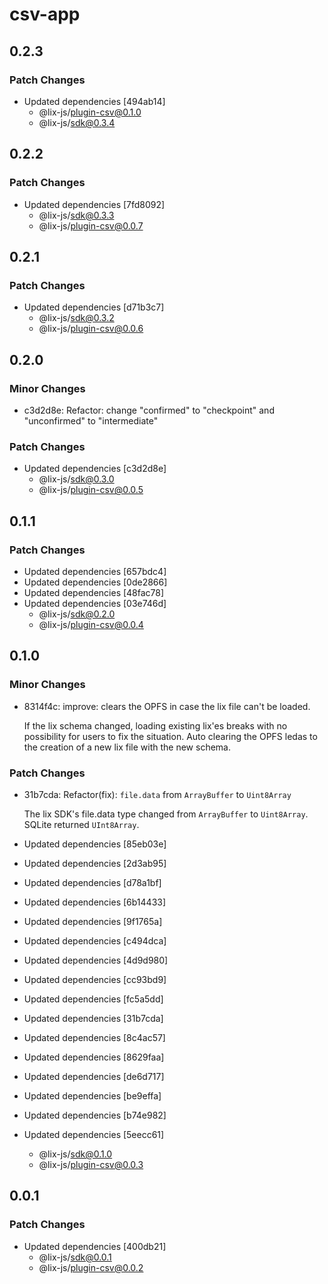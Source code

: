 # csv-app

## 0.2.3

### Patch Changes

- Updated dependencies [494ab14]
  - @lix-js/plugin-csv@0.1.0
  - @lix-js/sdk@0.3.4

## 0.2.2

### Patch Changes

- Updated dependencies [7fd8092]
  - @lix-js/sdk@0.3.3
  - @lix-js/plugin-csv@0.0.7

## 0.2.1

### Patch Changes

- Updated dependencies [d71b3c7]
  - @lix-js/sdk@0.3.2
  - @lix-js/plugin-csv@0.0.6

## 0.2.0

### Minor Changes

- c3d2d8e: Refactor: change "confirmed" to "checkpoint" and "unconfirmed" to "intermediate"

### Patch Changes

- Updated dependencies [c3d2d8e]
  - @lix-js/sdk@0.3.0
  - @lix-js/plugin-csv@0.0.5

## 0.1.1

### Patch Changes

- Updated dependencies [657bdc4]
- Updated dependencies [0de2866]
- Updated dependencies [48fac78]
- Updated dependencies [03e746d]
  - @lix-js/sdk@0.2.0
  - @lix-js/plugin-csv@0.0.4

## 0.1.0

### Minor Changes

- 8314f4c: improve: clears the OPFS in case the lix file can't be loaded.

  If the lix schema changed, loading existing lix'es breaks with no possibility for users to fix the situation. Auto clearing the OPFS ledas to the creation of a new lix file with the new schema.

### Patch Changes

- 31b7cda: Refactor(fix): `file.data` from `ArrayBuffer` to `Uint8Array`

  The lix SDK's file.data type changed from `ArrayBuffer` to `Uint8Array`. SQLite returned `UInt8Array`.

- Updated dependencies [85eb03e]
- Updated dependencies [2d3ab95]
- Updated dependencies [d78a1bf]
- Updated dependencies [6b14433]
- Updated dependencies [9f1765a]
- Updated dependencies [c494dca]
- Updated dependencies [4d9d980]
- Updated dependencies [cc93bd9]
- Updated dependencies [fc5a5dd]
- Updated dependencies [31b7cda]
- Updated dependencies [8c4ac57]
- Updated dependencies [8629faa]
- Updated dependencies [de6d717]
- Updated dependencies [be9effa]
- Updated dependencies [b74e982]
- Updated dependencies [5eecc61]
  - @lix-js/sdk@0.1.0
  - @lix-js/plugin-csv@0.0.3

## 0.0.1

### Patch Changes

- Updated dependencies [400db21]
  - @lix-js/sdk@0.0.1
  - @lix-js/plugin-csv@0.0.2
